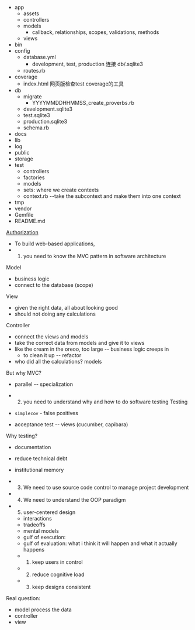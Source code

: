 - app
	- assets
	- controllers
	- models
		- callback, relationships, scopes, validations, methods
	- views
- bin
- config
	- database.yml
		- development, test, production 连接 db/.sqlite3
	- routes.rb
- coverage
	- index.html 网页版检查test coverage的工具
- db
	- migrate
		- YYYYMMDDHHMMSS_create_proverbs.rb
	- development.sqlite3
	- test.sqlite3
	- production.sqlite3
	- schema.rb
- docs
- lib
- log
- public
- storage
- test
	- controllers
	- factories
	- models
	- sets: where we create contexts
	- context.rb --take the subcontext and make them into one context
- tmp
- vendor
- Gemfile
- README.md

[Authorization](https://chat.openai.com/share/57a8886e-6bfe-487b-a3b8-c0369e61d118)

- To build web-based applications, 
- 1. you need to know the MVC pattern in software architecture

Model
- business logic 
- connect to the database (scope)

View
- given the right data, all about looking good
- should not doing any calculations

Controller
- connect the views and models
- take the correct data from models and give it to views
- like the cream in the oreoo, too large -- business logic creeps in
	- to clean it up -- refactor
- who did all the calculations? models

But why MVC?
- parallel -- specialization

- 2. you need to understand why and how to do software testing
Testing
- `simplecov` - false positives
- acceptance test -- views (cucumber, capibara)

Why testing?
- documentation
- reduce technical debt
- institutional memory

- 3. We need to use source code control to manage project development
- 4. We need to understand the OOP paradigm 
- 5. user-centered design
	- interactions
	- tradeoffs
	- mental models
	- gulf of execution: 
	- gulf of evaluation: what i think it will happen and what it actually happens
	- 1. keep users in control
	- 2. reduce cognitive load
	- 3. keep designs consistent

Real question: 
- model process the data
- controller
- view
